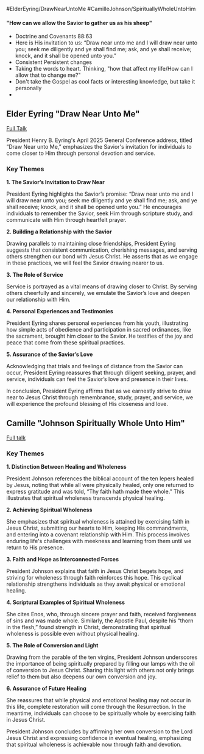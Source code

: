 #ElderEyring/DrawNearUntoMe #CamilleJohnson/SpirituallyWholeUntoHim

#### "How can we allow the Savior to gather us as his sheep"
- Doctrine and Covenants 88:63
- Here is His invitation to us: “Draw near unto me and I will draw near unto you; seek me diligently and ye shall find me; ask, and ye shall receive; knock, and it shall be opened unto you.”
- Consistent Persistent changes
- Taking the words to heart. Thinking, "how that affect my life/How can I allow that to change me?"
- Don't take the Gospel as cool facts or interesting knowledge, but take it personally
- 
## Elder Eyring "Draw Near Unto Me"
[Full Talk](https://www.churchofjesuschrist.org/study/general-conference/2025/04/18eyring?lang=eng)

President Henry B. Eyring's April 2025 General Conference address, titled “Draw Near unto Me,” emphasizes the Savior's invitation for individuals to come closer to Him through personal devotion and service.

### Key Themes

**1. The Savior’s Invitation to Draw Near**

President Eyring highlights the Savior’s promise: “Draw near unto me and I will draw near unto you; seek me diligently and ye shall find me; ask, and ye shall receive; knock, and it shall be opened unto you.” He encourages individuals to remember the Savior, seek Him through scripture study, and communicate with Him through heartfelt prayer.

**2. Building a Relationship with the Savior**

Drawing parallels to maintaining close friendships, President Eyring suggests that consistent communication, cherishing messages, and serving others strengthen our bond with Jesus Christ. He asserts that as we engage in these practices, we will feel the Savior drawing nearer to us.

**3. The Role of Service**

Service is portrayed as a vital means of drawing closer to Christ. By serving others cheerfully and sincerely, we emulate the Savior’s love and deepen our relationship with Him.

**4. Personal Experiences and Testimonies**

President Eyring shares personal experiences from his youth, illustrating how simple acts of obedience and participation in sacred ordinances, like the sacrament, brought him closer to the Savior. He testifies of the joy and peace that come from these spiritual practices.

**5. Assurance of the Savior’s Love**

Acknowledging that trials and feelings of distance from the Savior can occur, President Eyring reassures that through diligent seeking, prayer, and service, individuals can feel the Savior’s love and presence in their lives.

In conclusion, President Eyring affirms that as we earnestly strive to draw near to Jesus Christ through remembrance, study, prayer, and service, we will experience the profound blessing of His closeness and love.

## Camille "Johnson Spiritually Whole Unto Him"
[Full talk](https://www.churchofjesuschrist.org/study/general-conference/2025/04/14johnson?lang=eng&utm_source=chatgpt.com "Spiritually Whole in Him")
### Key Themes

**1. Distinction Between Healing and Wholeness**

President Johnson references the biblical account of the ten lepers healed by Jesus, noting that while all were physically healed, only one returned to express gratitude and was told, “Thy faith hath made thee whole.” This illustrates that spiritual wholeness transcends physical healing.

**2. Achieving Spiritual Wholeness**

She emphasizes that spiritual wholeness is attained by exercising faith in Jesus Christ, submitting our hearts to Him, keeping His commandments, and entering into a covenant relationship with Him. This process involves enduring life's challenges with meekness and learning from them until we return to His presence.

**3. Faith and Hope as Interconnected Forces**

President Johnson explains that faith in Jesus Christ begets hope, and striving for wholeness through faith reinforces this hope. This cyclical relationship strengthens individuals as they await physical or emotional healing.

**4. Scriptural Examples of Spiritual Wholeness**

She cites Enos, who, through sincere prayer and faith, received forgiveness of sins and was made whole. Similarly, the Apostle Paul, despite his “thorn in the flesh,” found strength in Christ, demonstrating that spiritual wholeness is possible even without physical healing.

**5. The Role of Conversion and Light**

Drawing from the parable of the ten virgins, President Johnson underscores the importance of being spiritually prepared by filling our lamps with the oil of conversion to Jesus Christ. Sharing this light with others not only brings relief to them but also deepens our own conversion and joy.

**6. Assurance of Future Healing**

She reassures that while physical and emotional healing may not occur in this life, complete restoration will come through the Resurrection. In the meantime, individuals can choose to be spiritually whole by exercising faith in Jesus Christ.

President Johnson concludes by affirming her own conversion to the Lord Jesus Christ and expressing confidence in eventual healing, emphasizing that spiritual wholeness is achievable now through faith and devotion.

